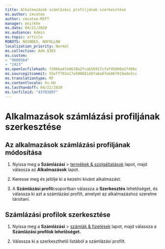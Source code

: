 ```yaml
---
title: Alkalmazások számlázási profiljának szerkesztése
ms.author: cmcatee
author: cmcatee-MSFT
manager: mnirkhe
ms.date: 04/21/2020
ms.audience: Admin
ms.topic: article
ROBOTS: NOINDEX, NOFOLLOW
localization_priority: Normal
ms.collection: Adm_O365
ms.custom:
- "9000564"
- "2423"
ms.openlocfilehash: f20bba47e9618a2fca656917cfaf45600a1f496c
ms.sourcegitcommit: 55eff703a17e500681d8fa6a87eb067019ade3cc
ms.translationtype: MT
ms.contentlocale: hu-HU
ms.lasthandoff: 04/22/2020
ms.locfileid: "43703897"
---
```

# <a name="edit-billing-profile-for-apps"></a>Alkalmazások számlázási profiljának szerkesztése

## <a name="to-change-the-billing-profile-on-apps"></a>Az alkalmazások számlázási profiljának módosítása

1. Nyissa meg a **Számlázási** > [termékek & szolgáltatások](https://go.microsoft.com/fwlink/p/?linkid=842054) lapot, majd válassza az **Alkalmazások** lapot.

2. Keresse meg és jelölje ki a kezelni kívánt alkalmazást.  

3. A **Számlázási profil**csoportban válassza a **Szerkesztés** lehetőséget, és válassza ki azt a számlázási profilt, amelyet az alkalmazáshoz szeretne társítani.

## <a name="edit-billing-profiles"></a>Számlázási profilok szerkesztése

1. Nyissa meg a **Számlázási** > [számlák & fizetések](https://go.microsoft.com/fwlink/p/?linkid=848039) lapot, majd válassza a **Számlázási profilok lehetőséget.**

2. Válassza ki a szerkeszthető listából a számlázási profilt.